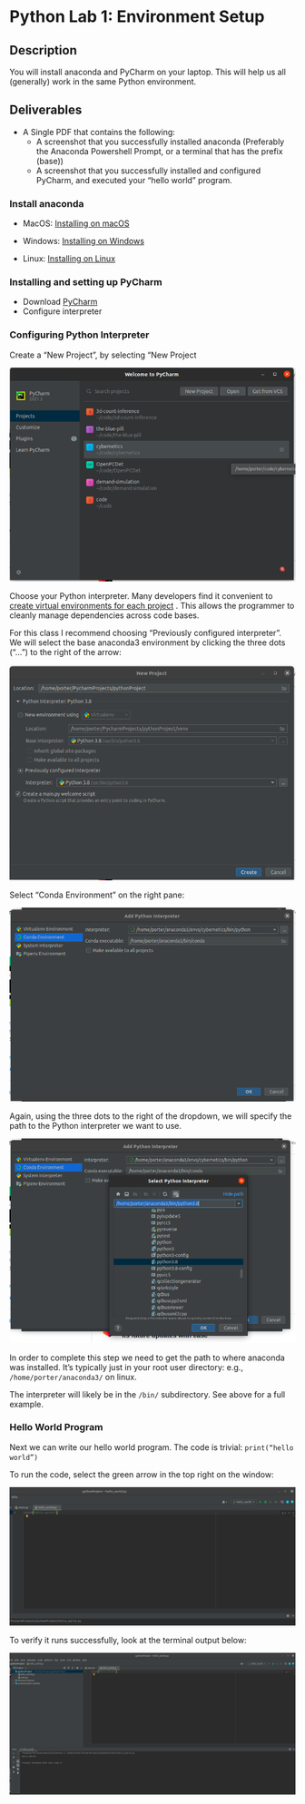 # Python Lab 1: Environment Setup

## Description

You will install anaconda and PyCharm on your laptop. This will help us all (generally) work in the same Python environment.

## Deliverables
- A Single PDF that contains the following:
  - A screenshot that you successfully installed anaconda (Preferably the Anaconda Powershell Prompt, or a terminal that has the prefix (base))
  - A screenshot that you successfully installed and configured PyCharm, and executed your “hello world” program.

### Install anaconda
- MacOS: [Installing on macOS](https://docs.anaconda.com/anaconda/install/mac-os/)

- Windows: [Installing on Windows](https://docs.anaconda.com/anaconda/install/windows/)

- Linux:  [Installing on Linux](https://docs.anaconda.com/anaconda/install/linux/)

### Installing and setting up PyCharm
- Download [PyCharm](https://www.jetbrains.com/pycharm/download)
- Configure interpreter

### Configuring Python Interpreter

Create a “New Project”, by selecting “New Project

![img.png](figs/img-1.png)

Choose your Python interpreter. Many developers find it convenient to [create virtual environments for each project](https://docs.conda.io/projects/conda/en/latest/user-guide/tasks/manage-environments.html#creating-an-environment-with-commands) . This allows the programmer to cleanly manage dependencies across code bases. 

For this class I recommend choosing “Previously configured interpreter”. We will select the base anaconda3 environment by clicking the three dots (“…”) to the right of the arrow:

![img.png](figs/img-2.png)

Select “Conda Environment” on the right pane:

![img.png](figs/img-3.png)

Again, using the three dots to the right of the dropdown, we will specify the path to the Python interpreter we want to use. 

![img.png](figs/img-4.png)

In order to complete this step we need to get the path to where anaconda was installed. It’s typically just in your root user directory: e.g., `/home/porter/anaconda3/` on linux. 

The interpreter will likely be in the `/bin/` subdirectory. See above for a full example.


### Hello World Program

Next we can write our hello world program. The code is trivial: `print(“hello world”)`

To run the code, select the green arrow in the top right on the window:

![img.png](figs/img-5.png)

To verify it runs successfully, look at the terminal output below:

![img.png](figs/img-6.png)
